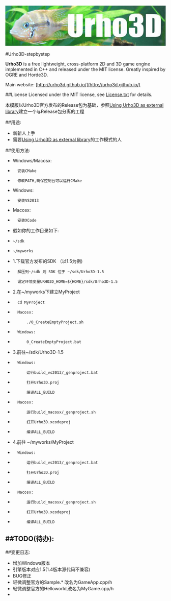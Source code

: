 ![Urho3D logo](https://raw.githubusercontent.com/urho3d/Urho3D/master/bin/Data/Textures/LogoLarge.png)

#Urho3D-stepbystep


**Urho3D** is a free lightweight, cross-platform 2D and 3D game engine implemented in C++ and released under the MIT license. Greatly inspired by OGRE and Horde3D.

Main website: [http://urho3d.github.io/](http://urho3d.github.io/)

##License
Licensed under the MIT license, see [License.txt](https://github.com/urho3d/Urho3D/blob/master/License.txt) for details.

本模版以Urho3D官方发布的Release包为基础，参照[Using Urho3D as external library](http://urho3d.github.io/documentation/1.5/_using_library.html)建立一个与Release包分离的工程

##用途:
-   新新人上手
-   需要[Using Urho3D as external library](http://urho3d.github.io/documentation/1.5/_using_library.html)的工作模式的人

##使用方法:
-   Windows/Macosx: 
- 		安装CMake
- 		修改PATH,确保控制台可以运行CMake
- 	Windows:
- 		安装VS2013
- 	Macosx:
- 		安装XCode
-   假如你的工作目录如下:
-     ~/sdk
-     ~/myworks
-   1.下载官方发布的SDK （以1.5为例)
-       解压到~/sdk 则 SDK 位于 ~/sdk/Urho3D-1.5
-       设定环境变量URHO3D_HOME=${HOME}/sdk/Urho3D-1.5
-   2.在~/myworks下建立MyProject
-       cd MyProject
-       Macosx: 
- 			./0_CreateEmptyProject.sh
- 		Windows:
- 			0_CreateEmptyProject.bat
-   3.前往~/sdk/Urho3D-1.5
- 		Windows:
- 			运行build_vs2013/_genproject.bat
- 			打开Urho3D.proj
- 			编译ALL_BUILD
- 		Macosx:
- 			运行build_macosx/_genproject.sh
- 			打开Urho3D.xcodeproj
- 			编译ALL_BUILD
-   4.前往 ~/myworks/MyProject
- 		Windows:
- 			运行build_vs2013/_genproject.bat
- 			打开Urho3D.proj
- 			编译ALL_BUILD
- 		Macosx:
- 			运行build_macosx/_genproject.sh
- 			打开Urho3D.xcodeproj
- 			编译ALL_BUILD
##TODO(待办):
- 
##变更日志:
-   增加Windows版本
-   引擎版本对应1.5(1.4版本源代码不兼容)
-   BUG修正
-   轻微调整官方的Sample.* 改名为GameApp.cpp/h
-   轻微调整官方的Helloworld,改名为MyGame.cpp/h
- 